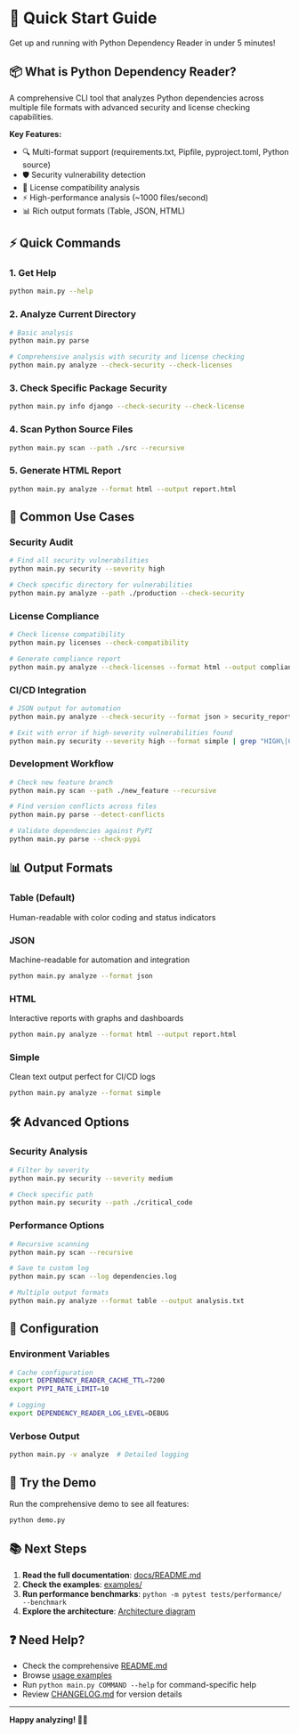 
# 🚀 Quick Start Guide

Get up and running with Python Dependency Reader in under 5 minutes!

## 📦 What is Python Dependency Reader?

A comprehensive CLI tool that analyzes Python dependencies across multiple file formats with advanced security and license checking capabilities.

**Key Features:**
- 🔍 Multi-format support (requirements.txt, Pipfile, pyproject.toml, Python source)
- 🛡️ Security vulnerability detection 
- 📜 License compatibility analysis
- ⚡ High-performance analysis (~1000 files/second)
- 📊 Rich output formats (Table, JSON, HTML)

## ⚡ Quick Commands

### 1. Get Help
```bash
python main.py --help
```

### 2. Analyze Current Directory
```bash
# Basic analysis
python main.py parse

# Comprehensive analysis with security and license checking
python main.py analyze --check-security --check-licenses
```

### 3. Check Specific Package Security
```bash
python main.py info django --check-security --check-license
```

### 4. Scan Python Source Files
```bash
python main.py scan --path ./src --recursive
```

### 5. Generate HTML Report
```bash
python main.py analyze --format html --output report.html
```

## 🎯 Common Use Cases

### Security Audit
```bash
# Find all security vulnerabilities
python main.py security --severity high

# Check specific directory for vulnerabilities  
python main.py analyze --path ./production --check-security
```

### License Compliance
```bash
# Check license compatibility
python main.py licenses --check-compatibility

# Generate compliance report
python main.py analyze --check-licenses --format html --output compliance.html
```

### CI/CD Integration
```bash
# JSON output for automation
python main.py analyze --check-security --format json > security_report.json

# Exit with error if high-severity vulnerabilities found
python main.py security --severity high --format simple | grep "HIGH\|CRITICAL" && exit 1
```

### Development Workflow
```bash
# Check new feature branch
python main.py scan --path ./new_feature --recursive

# Find version conflicts across files
python main.py parse --detect-conflicts

# Validate dependencies against PyPI
python main.py parse --check-pypi
```

## 📊 Output Formats

### Table (Default)
Human-readable with color coding and status indicators

### JSON
Machine-readable for automation and integration
```bash
python main.py analyze --format json
```

### HTML
Interactive reports with graphs and dashboards
```bash
python main.py analyze --format html --output report.html
```

### Simple
Clean text output perfect for CI/CD logs
```bash
python main.py analyze --format simple
```

## 🛠️ Advanced Options

### Security Analysis
```bash
# Filter by severity
python main.py security --severity medium

# Check specific path
python main.py security --path ./critical_code
```

### Performance Options
```bash
# Recursive scanning
python main.py scan --recursive

# Save to custom log
python main.py scan --log dependencies.log

# Multiple output formats
python main.py analyze --format table --output analysis.txt
```

## 🔧 Configuration

### Environment Variables
```bash
# Cache configuration
export DEPENDENCY_READER_CACHE_TTL=7200
export PYPI_RATE_LIMIT=10

# Logging
export DEPENDENCY_READER_LOG_LEVEL=DEBUG
```

### Verbose Output
```bash
python main.py -v analyze  # Detailed logging
```

## 🎪 Try the Demo

Run the comprehensive demo to see all features:
```bash
python demo.py
```

## 📚 Next Steps

1. **Read the full documentation**: [docs/README.md](docs/README.md)
2. **Check the examples**: [examples/](examples/)  
3. **Run performance benchmarks**: `python -m pytest tests/performance/ --benchmark`
4. **Explore the architecture**: [Architecture diagram](docs/images/architecture.svg)

## ❓ Need Help?

- Check the comprehensive [README.md](README.md)
- Browse [usage examples](docs/examples/README.md)
- Run `python main.py COMMAND --help` for command-specific help
- Review [CHANGELOG.md](CHANGELOG.md) for version details

---

**Happy analyzing! 🐍✨**
